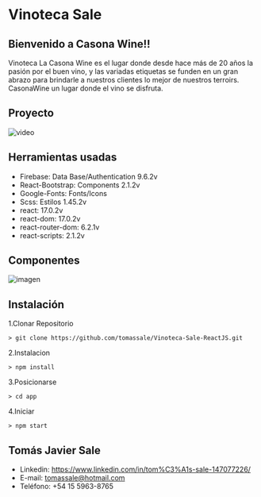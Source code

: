 # Vinoteca Sale
## Bienvenido a Casona Wine!!
Vinoteca La Casona Wine es el lugar donde desde hace más de 20 años la pasión por el buen vino, y las variadas etiquetas se funden en un gran abrazo para brindarle a nuestros clientes lo mejor de nuestros terroirs. CasonaWine un lugar donde el vino se disfruta.
## Proyecto
![video](https://github.com/tomassale/Vinoteca-Sale-ReactJS/blob/be4c9f74f953da68df68d9d6ba3da8c854540b2d/app/public/gif/CasonaWine.gif?raw=true)
## Herramientas usadas
* Firebase: Data Base/Authentication 9.6.2v
* React-Bootstrap: Components 2.1.2v
* Google-Fonts: Fonts/Icons
* Scss: Estilos 1.45.2v
* react: 17.0.2v
* react-dom: 17.0.2v
* react-router-dom: 6.2.1v
* react-scripts: 2.1.2v
## Componentes
![imagen]()
## Instalación
1.Clonar Repositorio
```
> git clone https://github.com/tomassale/Vinoteca-Sale-ReactJS.git
```
2.Instalacion
```
> npm install
```
3.Posicionarse
```
> cd app
```
4.Iniciar
```
> npm start
```
## Tomás Javier Sale
* Linkedin: https://www.linkedin.com/in/tom%C3%A1s-sale-147077226/
* E-mail: tomassale@hotmail.com
* Teléfono: +54 15 5963-8765